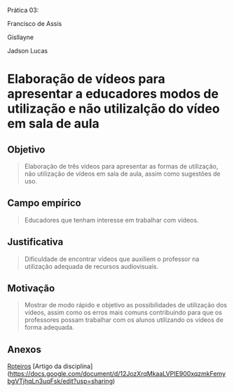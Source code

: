 Prática 03:

Francisco de Assis

Gisllayne

Jadson Lucas

# Elaboração de vídeos para apresentar a educadores modos de utilização e não utilizalção do vídeo em sala de aula

## Objetivo

> Elaboração de três vídeos para apresentar as formas de utilização, não utilização de vídeos em sala de aula, assim como sugestões de uso.

## Campo empírico

> Educadores que tenham interesse em trabalhar com vídeos.

## Justificativa

> Dificuldade de encontrar vídeos que auxiliem o professor na utilização adequada de recursos audiovisuais.

## Motivação

> Mostrar de modo rápido e objetivo as possibilidades de utilização dos vídeos, assim como os erros mais comuns contribuindo para que os professores possam trabalhar com os alunos utilizando os vídeos de forma adequada.

## Anexos

[Roteiros](https://docs.google.com/document/d/1GEGRsFhJ7rYOYsJqWd09G3uIqM9VIBkogvkLIwvZWe8/edit?usp=sharing)
[Artigo da disciplina] (https://docs.google.com/document/d/12JozXrqMkaaLVPIE900xqzmkFemybgVTjhqLn3uqFsk/edit?usp=sharing)
